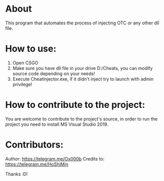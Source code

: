 # About
This program that automates the process of injecting OTC or any other dll file.

# How to use:
1) Open CSGO
2) Make sure you have dll file in your drive D:/Cheats, you can modify source code depending on your needs!
3) Execute CheatInjector.exe, if it didn't inject try to launch with admin privilege!

# How to contribute to the project:
You are welcome to contribute to the project's source, in order to run the project you need to install MS Visual Studio 2019.

# Contributors:
Author: https://telegram.me/Ox000b
Credits to: https://telegram.me/HoShiMin

Thanks :D!
